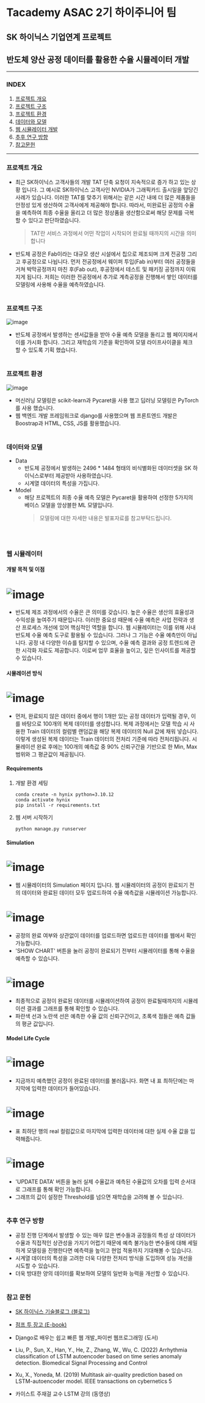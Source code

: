 # Tacademy ASAC 2기 하이주니어 팀
## SK 하이닉스 기업연계 프로젝트 
## 반도체 양산 공정 데이터를 활용한 수율 시뮬레이터 개발 

<hr>

### INDEX 
1. [프로젝트 개요](#프로젝트-개요)
2. [프로젝트 구조](#프로젝트-구조)
3. [프로젝트 환경](#프로젝트-환경)
4. [데이터와 모델](#데이터와-모델)
5. [웹 시뮬레이터 개발](#웹-시뮬레이터-개발)
6. [추후 연구 방향](#추후-연구-방향)
7. [참고문헌](#참고-문헌)

<hr>

### 프로젝트 개요 
-  최근 SK하이닉스 고객사들의 개발 TAT 단축 요청이 지속적으로 증가 하고 있는 상황 입니다. 그 예시로 SK하이닉스 고객사인 NVIDIA가 그래픽카드 출시일을 앞당긴 사례가 있습니다. 이러한 TAT를 맞추기 위해서는 같은 시간 내에 더 많은 제품들을 안정성 있게 생산하여 고객사에게 제공해야 합니다. 따라서, 미완료된 공정의 수율을 예측하여 최종 수율을 올리고 더 많은 정상품을 생산함으로써 해당 문제를 극복할 수 있다고 판단하였습니다. 
   > TAT란 서비스 과정에서 어떤 작업이 시작되어 완료될 때까지의 시간을 의미합니다
  
-  반도체 공정은 Fab이라는 대규모 생산 시설에서 칩으로 제조되며 크게 전공정 그리고 후공정으로 나뉩니다. 먼저 전공정에서 웨이퍼 투입(Fab in)부터 여러 공정들을 거쳐 박막공정까지 마친 후(Fab out), 후공정에서 테스트 및 패키징 공정까지 이뤄지게 됩니다. 저희는 이러한 전공정에서 추가로 계측공정을 진행해서 쌓인 데이터를 모델링에 사용해 수율을 예측하였습니다.
<br><br>

### 프로젝트 구조 
![image](https://github.com/grandjwl/Hynix/assets/135038257/36ba5f3f-c92e-45d9-8918-070ba4786684)
- 반도체 공정에서 발생하는 센서값들을 받아 수율 예측 모델을 돌리고 웹 페이지에서 이를 가시화 합니다. 그리고 재학습의 기준을 확인하여 모델 라이프사이클을 체크 할 수 있도록 기획 했습니다.
<br><br>

### 프로젝트 환경
![image](https://github.com/grandjwl/Hynix/assets/135038257/a97e4dd1-d7f8-4654-8b35-ed7a01aea436)
- 머신러닝 모델링은  scikit-learn과 Pycaret을 사용 했고 딥러닝 모델링은 PyTorch를 사용 했습니다.
- 웹 백엔드 개발 프레임워크로 django를 사용했으며 웹 프론트엔드 개발은 Boostrap과 HTML, CSS, JS를 활용했습니다. 
<br><br>

### 데이터와 모델
- Data
   - 반도체 공정에서 발생하는 2496 * 1484 형태의 비식별화된 데이터셋을 SK 하이닉스로부터 제공받아 사용하였습니다.
   - 시계열 데이터의 특성을 가집니다.
- Model
   - 해당 프로젝트의 최종 수율 예측 모델은 Pycaret을 활용하여 선정한 5가지의 베이스 모델을 앙상블한 ML 모델입니다.
      > 모델링에 대한 자세한 내용은 발표자료를 참고부탁드립니다.

<br><br>

### 웹 시뮬레이터
#### 개발 목적 및 이점
# ![image](https://github.com/grandjwl/Hynix/assets/127659652/c2254c40-e07b-403b-8712-8b8b480ee94e)
-  반도체 제조 과정에서의 수율은 큰 의미를 갖습니다. 높은 수율은 생산의 효율성과 수익성을 높여주기 때문입니다. 이러한 중요성 때문에 수율 예측은 사업 전략과 생산 프로세스 개선에 있어 핵심적인 역할을 합니다. 웹 시뮬레이터는 이를 위해 사내 반도체 수율 예측 도구로 활용될 수 있습니다. 그러나 그 기능은 수율 예측만이 아닙니다. 공정 내 다양한 이슈를 탐지할 수 있으며, 수율 예측 결과와 공정 트렌드에 관한 시각화 자료도 제공합니다. 이로써 업무 효율을 높이고, 깊은 인사이트를 제공할 수 있습니다.

#### 시뮬레이션 방식
# ![image](https://github.com/grandjwl/Hynix/assets/127659652/3adf5260-6c52-4f13-bd00-cc5cb8c81eb7)
-  먼저, 완료되지 않은 데이터 중에서 행이 1개만 있는 공정 데이터가 입력될 경우, 이를 바탕으로 100개의 복제 데이터를 생성합니다. 복제 과정에서는 모델 학습 시 사용한 Train 데이터의 컬럼별 랜덤값을 해당 복제 데이터의 Null 값에 채워 넣습니다. 이렇게 생성된 복제 데이터는 Train 데이터의 전처리 기준에 따라 전처리됩니다. 시뮬레이션 완료 후에는 100개의 예측값 중 90% 신뢰구간을 기반으로 한 Min, Max 범위와 그 평균값이 제공됩니다.

#### Requirements
  1. 개발 환경 세팅
      ```
      conda create -n hynix python=3.10.12
      conda activate hynix
      pip install -r requirements.txt
      ```

     
  2. 웹 서버 시작하기
  
     ```
     python manage.py runserver
     ```

#### Simulation
# ![image](<src="https://github.com/grandjwl/Hynix/assets/127659652/9f4b3da6-8bba-4b83-9b64-8007402c56d2" alt="Simulation_1" width="646" height="411">)
   - 웹 시뮬레이터의 Simulation 페이지 입니다. 웹 시뮬레이터의 공정이 완료되기 전의 데이터와 완료된 데이터 모두 업로드하여 수율 예측값을 시뮬레이션 가능합니다.

# ![image](https://github.com/grandjwl/Hynix/assets/127659652/3cd486c8-c1fc-49c2-9285-42c44e329ffb)  
   - 공정의 완료 여부와 상관없이 데이터를 업로드하면 업로드한 데이터를 웹에서 확인 가능합니다.
   - 'SHOW CHART' 버튼을 눌러 공정이 완료되기 전부터 시뮬레이터를 통해 수율을 예측할 수 있습니다.
  
# ![image](https://github.com/grandjwl/Hynix/assets/127659652/f0f03894-b43a-4d0a-bb51-28757691e6c5)
   - 최종적으로 공정이 완료된 데이터를 시뮬레이션하여 공정이 완료될때까지의 시뮬레이션 결과를 그래프를 통해 확인할 수 있습니다.
   - 파란색 선과 노란색 선은 예측한 수율 값의 신뢰구간이고, 초록색 점들은 예측 값들의 평균 값입니다.

#### Model Life Cycle
# ![image](https://github.com/grandjwl/Hynix/assets/127659652/729bebfc-d04f-4c4d-9dfc-f35cfe02a777)
   - 지금까지 예측했던 공정이 완료된 데이터를 불러옵니다. 화면 내 표 최하단에는 마지막에 입력한 데이터가 들어있습니다.

# ![image](https://github.com/grandjwl/Hynix/assets/127659652/938bfe66-8252-47bc-85d5-c984e994fcc0)
   - 표 최하단 행의 real 컬럼값으로 마지막에 입력한 데이터에 대한 실제 수율 값을 입력해줍니다.

# ![image](https://github.com/grandjwl/Hynix/assets/127659652/08238330-5349-4cef-86e9-ea7d92deeb68)
   - 'UPDATE DATA' 버튼을 눌러 실제 수율값과 예측된 수율값의 오차를 입력 순서대로 그래프를 통해 확인 가능합니다.
   - 그래프의 값이 설정한 Threshold를 넘으면 재학습을 고려해 볼 수 있습니다.
<br><br>

### 추후 연구 방향  
- 공정 진행 단계에서 발생할 수 있는 매우 많은 변수들과 공정들의 특성 상 데이터가 수율과 직접적인 상관성을 가지기 어렵기 때문에 예측 불가능한 변수들에 대해 세밀하게 모델링을 진행한다면 예측력을 높이고 현업 적용까지 기대해볼 수 있습니다.
- 시계열 데이터의 특성을 고려한 더욱 다양한 전처리 방식을 도입하여 성능 개선을 시도할 수 있습니다.
- 더욱 방대한 양의 데이터를 확보하여 모델의 일반화 능력을 개선할 수 있습니다.
<br><br>


### 참고 문헌
- [SK 하이닉스 기술블로그 (블로그)](https://news.skhynix.co.kr/post/jeonginseong-column-computer)

- [점프 투 장고 (E-book)](https://wikidocs.net/book/4223)

- Django로 배우는 쉽고 빠른 웹 개발_파이썬 웹프로그래밍 (도서)

- Liu, P., Sun, X., Han, Y., He, Z., Zhang, W., Wu, C. (2022) Arrhythmia classification of LSTM autoencoder based on
time series anomaly detection. Biomedical Signal Processing and Control

- Xu, X., Yoneda, M. (2019) Multitask air-quality prediction based on LSTM-autoencoder model. IEEE transactions
on cybernetics 5

- 카이스트 주재걸 교수 LSTM 강의 (동영상)
<br><br>












